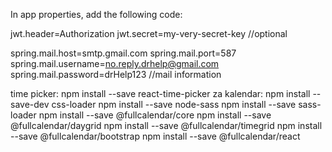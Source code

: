 
In app properties, add the following code:


jwt.header=Authorization
jwt.secret=my-very-secret-key //optional

spring.mail.host=smtp.gmail.com
spring.mail.port=587
spring.mail.username=no.reply.drhelp@gmail.com
spring.mail.password=drHelp123 //mail information 

time picker: npm install --save react-time-picker
za kalendar:
npm install --save-dev css-loader
npm install --save node-sass
npm install --save sass-loader
npm install --save @fullcalendar/core
npm install --save @fullcalendar/daygrid
npm install --save @fullcalendar/timegrid
npm install --save @fullcalendar/bootstrap
npm install --save @fullcalendar/react